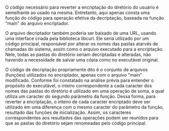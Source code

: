 O código necessário para reverter a encriptação do diretório do usuário é semelhante ao usado na mesma.
Entretanto, aqui apenas consta uma função do código para operação efetiva da decriptação, baseada na função "main" do arquivo encriptador.

O arquivo decriptador também poderia ser baixado de uma URL, usando uma interface criada pela biblioteca libcurl.
Ele seria utilizado por um código principal, responsável por alterar os nomes das pastas atarvés de chamadas do sistema, assim como o arquivo executado para a encriptação.
Nele, todas as pastas do diretório seriam decriptadas e alteradas, não havendo a necessidade de salvar uma cópia como no executável original.

O código de decriptação propriamente dito é o conjunto de arquivos (funções) utilizados no encriptador, apenas com o arquivo "main" modificado.
Conforme foi constatado na análise prévia para entender o propósito do executável, o inteiro correspondente a cada caracter dos nomes das pastas do diretório é utilizado em uma operação de soma, a qual utiliza um caracter do segundo parâmetro da função.
Dessa forma, para reverter a encriptação, o inteiro de cada caracter encriptado deve ser utilizado em uma diferença com o mesmo caracter do parâmetro da função, resultado das funções de inicialização.
Assim, os caracteres correspondentes aos resultados das operações podem ser reunidos para que as pastas do diretório sejam renomeadas pelo código principal.
